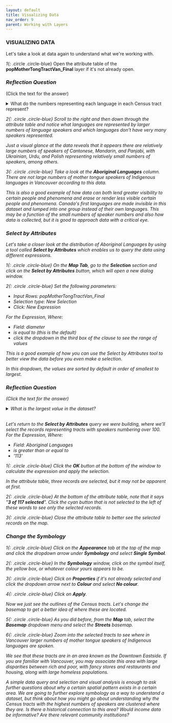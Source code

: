```yaml
---
layout: default
title: Visualizing Data
nav_order: 9
parent: Working with Layers
---
```


### VISUALIZING DATA
Let's take a look at data again to understand what we're working with.

*1*{: .circle .circle-blue} Open the attribute table of the **popMotherTongTractVan_Final** layer if it's not already open.

### *Reflection Question*
(Click the text for the answer)

<details>
<summary>What do the numbers representing each language in each Census tract represent?</summary>
<br>
<i>Some numbers are over 100, so we know these are not percentages. These numbers represent actual language speakers of each language in each Census tract.<i>
</details>

*2*{: .circle .circle-blue} Scroll to the right and then down through the attribute table and notice what languages are represented by larger numbers of language speakers and which languages don't have very many speakers represented.

Just a visual glance at the data reveals that it appears there are relatively large numbers of speakers of Cantonese, Mandarin, and Panjabi, with Ukrainian, Urdu, and Polish representing relatively small numbers of speakers, among others.

*3*{: .circle .circle-blue} Take a look at the **Aboriginal Languages** column. There are not large numbers of mother tongue speakers of Indigenous languages in Vancouver according to this data.

This is also a good example of how data can both lend greater visibility to certain people and phenomena and erase or render less visible certain people and phenomena. Canada's first languages are made invisible in this dataset and lumped into one group instead of their own languages. This may be a function of the small numbers of speaker numbers and also how data is collected, but it is good to approach data with a critical eye.

### Select by Attributes
Let's take a closer look at the distribution of Aboriginal Languages by using a tool called **Select by Attributes** which enables us to query the data using different expressions.

*1*{: .circle .circle-blue} On the **Map Tab**, go to the **Selection** section and click on the **Select by Attributes** button, which will open a new dialog window.

*2*{: .circle .circle-blue} Set the following parameters:

-	Input Rows: popMotherTongTractVan_Final
- Selection type: New Selection
- Click: New Expression

For the Expression, Where:

-	Field: diameter
- is equal to (this is the default)
- click the dropdown in the third box of the clause to see the range of values

This is a good example of how you can use the Select by Attributes tool to better view the data before you even make a selection.

In this dropdown, the values are sorted by default in order of smallest to largest.

### *Reflection Question*
(Click the text for the answer)

<details>
<summary>What is the largest value in the dataset?</summary>
<br>
<i>133.<i>
</details>
<br>

Let's return to the **Select by Attributes** query we were building, where we'll select the records representing tracts with speakers numbering over 100.
For the Expression, Where:

-	Field: Aboriginal Languages
- is greater than or equal to
- '113'

*1*{: .circle .circle-blue} Click the **OK** button at the bottom of the window to calculate the expression and apply the selection.

In the attribute table, three records are selected, but it may not be apparent at first.

*2*{: .circle .circle-blue} At the bottom of the attribute table, note that it says "**3 of 117 selected**". Click the cyan button that is not selected to the left of these words to see only the selected records.

*3*{: .circle .circle-blue} Close the attribute table to better see the selected records on the map.

### Change the Symbology
*1*{: .circle .circle-blue} Click on the **Appearance** tab at the top of the map and click the dropdown arrow under **Symbology** and select **Single Symbol**.

*2*{: .circle .circle-blue} In the **Symbology** window, click on the symbol itself, the yellow box, or whatever colour yours appears to be.

*3*{: .circle .circle-blue} Click on **Properties** if it's not already selected and click the dropdown arrow next to **Colour** and select **No colour**.

*4*{: .circle .circle-blue} Click on **Apply**.

Now we just see the outlines of the Census tracts. Let's change the basemap to get a better idea of where these are located.

*5*{: .circle .circle-blue} As you did before, from the **Map** tab, select the **Basemap** dropdown menu and select the **Streets** basemap.

*6*{: .circle .circle-blue} Zoom into the selected tracts to see where in Vancouver larger numbers of mother tongue speakers of Indigenous languages are spoken.

We see that these tracts are in an area known as the Downtown Eastside. If you are familiar with Vancouver, you may associate this area with large disparities between rich and poor, with fancy stores and restaurants and housing, along with large homeless populations.

A simple data query and selection and visual analysis is enough to ask further questions about why a certain spatial pattern exists in a certain area. We are going to further explore symbology as a way to understand a dataset, but think about how you might go about understanding why the Census tracts with the highest numbers of speakers are clustered where they are. Is there a historical connection to this area? Would income data be informative? Are there relevant community institutions?
